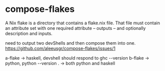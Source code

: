 # compose-flakes

A Nix flake is a directory that contains a flake.nix file. That file must contain an attribute set with one required attribute – outputs – and optionally description and inputs.

need to output two devShells and then compose them into one.
https://github.com/aleeusgr/compose-flakes/issues/1

a-flake -> haskell, devshell should respond to ghc --version
b-flake -> python, python --version
. -> both python and haskell


